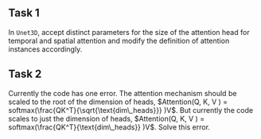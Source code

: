 
## Task 1
In `Unet3D`, accept distinct parameters for the size of the attention head for temporal and spatial attention and modify the definition of attention instances accordingly.

## Task 2 
Currently the code has one error. The attention mechanism should be scaled to the root of the dimension of heads, $Attention(Q, K, V ) = softmax(\frac{QK^T}{\sqrt{\text{dim\_heads}}} )V$. But currently the code scales to just the dimension of heads, $Attention(Q, K, V ) = softmax(\frac{QK^T}{\text{dim\_heads}} )V$. Solve this error.